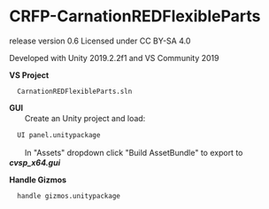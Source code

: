 # CRFP-CarnationREDFlexibleParts  
release version 0.6 
Licensed under CC BY-SA 4.0

Developed with Unity 2019.2.2f1 and VS Community 2019
  
**VS Project**
```
  CarnationREDFlexibleParts.sln
```

**GUI**  
　　Create an Unity project and load:  
```
  UI panel.unitypackage
```   
　　In "Assets" dropdown click "Build AssetBundle" to export to ***cvsp_x64.gui*** 
  
**Handle Gizmos**  
```
  handle gizmos.unitypackage
```

